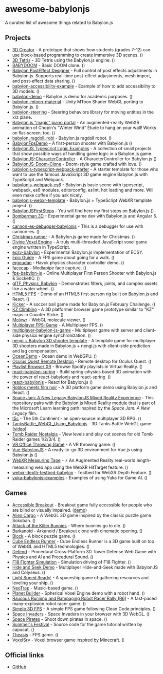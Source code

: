 # awesome-babylonjs

A curated list of awesome things related to Babylon.js

## Projects

- [3D Creator](https://github.com/simonguest/3dcreator) - A prototype that shows how students (grades 7-12) can use block-based programming to create immersive 3D scenes. ()
- [3D Tetris](https://github.com/babylonjs-archive/3d-tetris) - 3D Tetris using the Babylon.js engine. ()
- [BABYDOOM](https://github.com/Arc0re/arc0re) - Basic DOOM clone. ()
- [Babylon PostEffect Designer](https://github.com/HarveyLijh/Babylon_PostEffect_Designer_JL) - Full control of post effects adjustments in Babylon.js. Supports real-time post-effect adjustments, mesh import, and post-effect data sharing. ()
- [babylon-accessibility-example](https://github.com/Symbitic/babylon-accessibility-example) - Example of how to add accessibility to 3D models. ()
- [babylon-demo](https://github.com/SvenFrankson/babylon-demo) - Babylon.js demo for academic purposes. ()
- [babylon-mtoon-material](https://github.com/virtual-cast/babylon-mtoon-material) - Unity MToon Shader WebGL porting to Babylon.js. ()
- [babylon-steering](https://github.com/LorenzoCorbella74/babylon-steering) - Steering behaviors library for moving entities in the x/z plane.
- [Babylon.js "magic" piano portal](https://github.com/docEdub/babylonjs-ar-piano-portal) - An augmented-reality WebXR animation of Chopin's "Winter Wind" Étude to hang on your wall! Works on flat-screen, too. ()
- [babylon_ragdoll_robi](https://github.com/Takebon/babylon_ragdoll_robi) - Babylon.js ragdoll robot. ()
- [BabylonFpsDemo](https://github.com/renjianfeng/BabylonFpsDemo) - A first-person shooter with Babylon.js ()
- [BabylonJS Typescript Logic Examples](https://github.com/DisownedWheat/BabylonJS-Game-Logic-Examples) - A collection of small projects that show possible ways of handling game logic in a Babylon.js game.
- [BabylonJS-CharacterController](https://github.com/ssatguru/BabylonJS-CharacterController) - A CharacterController for Babylon.js ()
- [BabylonJS-Doom-Clone](https://github.com/babylonjs-archive/doom-clone) - Doom-style game crafted with love. ()
- [babylonjs-typescript-webpack-starter](https://github.com/pandadelphin/babylonjs-typescript-webpack-starter) - A starter template for those who want to use the famous JavaScript 3D game engine Babylon.js with TypeScript and Webpack.
- [babylonjs-webpack-es6](https://github.com/RaananW/babylonjs-webpack-es6) - Babylon.js basic scene with typescript, webpack, es6 modules, editorconfig, eslint, hot loading and more. Will even make coffee if you ask nicely.
- [babylonjs-webxr-template](https://github.com/yuiseki/babylonjs-webxr-template) - Babylon.js + TypeScript WebXR template project. ()
- [BabylonJSFirstSteps](https://github.com/topheman/BabylonJSFirstSteps) - You will find here my first steps on Babylon.js ()
- [Bomberman 3D](https://github.com/adisoftbn/Bomberman3D) - Experimental game dev with Babylon.js and Angular 5. ()
- [cannon-es-debugger-babylonjs](https://github.com/neu5/cannon-es-debugger-babylonjs) - This is a debugger for use with cannon-es. ()
- [Christmas runner](https://github.com/Temechon/Christmas-runner) - A Babylon.js game made for Christmas. ()
- [Divine Voxel Engine](https://github.com/Divine-Star-Software/DivineVoxelEngine) - A truly multi-threaded JavaScript voxel game engine written in TypeScript.
- [ecsy-babylon](https://github.com/kaliber5/ecsy-babylon) - Experimental Babylon.js implementation of ECSY.
- [Epic Guide](https://github.com/Temechon/Babylon.js-FPS) - A FPS game about going for a walk. ()
- [ergoudan](https://github.com/armomu/ergoudan) - Havok physics character controller demo. ()
- [facecap](https://github.com/imerso/facecap) - Mediapipe face capture. ()
- [fps-babylon-js](https://github.com/Raigyo/fps-babylon-js) - Online Multiplayer First Person Shooter with Babylon.js & SocketIO. ()
- [glTF_Physics_Babylon](https://github.com/eoineoineoin/glTF_Physics_Babylon) - Demonstrates filters, joints, and complex assets like a water wheel. ()
- [HTML5 FPS](https://github.com/csarkosh/html5-fps) - Demo of an HTML5 first-person rig built on Babylon.js and React. ()
- [Kicker](https://github.com/Temechon/kicker) - A soccer ball game made for Babylon.js February Challenge. ()
- [KZ Climbing](https://github.com/BabylonJSGames/BabylonJS-Platformer-Game-Prototype) - A 3D platformer browser game prototype similar to "KZ" maps in Counter Strike. ()
- [Molvwr](https://github.com/gleborgne/molvwr) - WebGL molecule viewer. ()
- [Multiplayer FPS-Game](https://github.com/aeon0/FPS-Game) - A Multiplayer FPS. ()
- [multiplayer-babylon-js-game](https://github.com/aeon0/multiplayer-babylon-js-game) - Multiplayer game with server and client-side physics engine synchronization. ()
- [nengi + Babylon 3D shooter template](https://github.com/timetocode/nengi-babylon-3d-shooter) - A template game for multiplayer 3D shooters made in Babylon.js + nengi.js with client-side prediction and lag compensation.
- [OceanDemo](https://github.com/Popov72/OceanDemo) - Ocean demo in WebGPU. ()
- [Oculus Quest Remote Desktop](https://github.com/shinyoshiaki/oculus-quest-remote-desktop) - Remote desktop for Oculus Quest. ()
- [Playlist Browser XR](https://github.com/Symbitic/PlaylistBrowserXR) - Browse Spotify playlists in Virtual Reality. ()
- [react-babylon-spring](https://github.com/hookex/react-babylon-spring) - Build spring-physics based 3D animation with the power of react-babylonjs and react-spring. ()
- [react-babylonjs](https://github.com/brianzinn/react-babylonjs) - React for Babylon.js ()
- [Roblox meets film noir](https://github.com/TomWHall/babylon-js-platformer) - A 3D platform game demo using Babylon.js and React. ()
- [Space Jam: A New Legacy BabylonJS Mixed Reality Experience](https://github.com/microsoft/space-jam-a-new-legacy-babylonjs-template) - This repository pairs with the Babylon.js Mixed Reality module that is part of the Microsoft Learn learning path inspired by the _Space Jam: A New Legacy_ film.
- [t5c](https://github.com/orion3dgames/t5c) - The 5th Continent - an open-source multiplayer 3D RPG. ()
- [TanksBattle_WebGL_Using_Babylonjs](https://github.com/khaledose/TanksBattle_WebGL_Using_Babylonjs) - 3D Tanks Battle WebGL game. ([video](https://www.youtube.com/watch?v=HJrAUqTd1oU))
- [Tomb Raider Nostalgia](https://github.com/Popov72/TRN2) - View levels and play cut scenes for old Tomb Raider games 1/2/3/4. ()
- [VR Office Throwing Game](https://github.com/wilcoschoneveld/office) - A VR throwing game. ()
- [Vue-BabylonJS](https://github.com/Beg-in/vue-babylonjs) - A ready-to-go 3D environment for Vue.js using Babylon.js ()
- [WebXR Measuring Tape](https://github.com/Narendra-Kamath/webxr-measuring-tape) - :zap: An Augmented Reality real-world length-measuring web app using the WebXR HitTarget feature. ()
- [webxr-depth-testbed-babylon](https://github.com/drumath2237/webxr-depth-testbed-babylon) - Testbed for WebXR Depth Feature. ()
- [yuka-babylonjs-examples](https://github.com/eldinor/yuka-babylonjs-examples) - Examples of using Yuka for Game AI. ()

## Games

- [Accessible Breakout](https://github.com/babylonjs-archive/accessiblebreakout) - Breakout game fully accessible for people who are blind or visually impaired. ([demo]())
- [Alien Cargo](https://github.com/vudugun/AlienCargo) - A WebGL 3D game inspired by the classic puzzle game Sokoban. ()
- [Attack of the Killer Bunnies](https://github.com/farmersanonymous/killer-bunnies) - Where bunnies go to die. ()
- [Barkanoid](https://github.com/pigmin/Breakout) - Arkanoid / Breakout clone with cinematic opening. ()
- [Block](https://github.com/Temechon/block) - A block puzzle game. ()
- [Cube Endless Runner](https://github.com/babylonjs-archive/endless-runner-3d) - Cube Endless Runner is a 3D game built on top of WebGL and HTML5 technologies. ()
- [Defend](https://github.com/xtreemze/defend) - Procedural Cross-Platform 3D Tower Defense Web Game with Physics and AI and Procedural Sound. ()
- [F18 Fighter Simulation](https://github.com/renjianfeng/F18FlightSimulator-ammojs) - Simulation driving of F18 Fighter. ()
- [Hide and Seek Demo](https://github.com/colyseus/babylonjs-hide-and-seek) - Multiplayer Hide-and-Seek made with BabylonJS and Colyseus. ()
- [Light Speed Ready!](https://github.com/Xanmia/Light-Speed-Ready) - A spaceship game of gathering resources and leveling your ship. ()
- [NeoTrap](https://github.com/shanadeshana/NeoTrap) - Music-based game. ()
- [Planet Builder](https://github.com/SvenFrankson/planet-builder-web) - Spherical Voxel Engine demo with a robot hand. ()
- [Raucous Running and Rampaging Robot Racer Rally (R6)](https://github.com/hrr8-hermes/hrr8-hermes) - A fast-paced many-explosion robot racer game. ()
- [Simple 3D FPS](https://github.com/babylonjs-archive/simple-3d-fps) - A simple FPS game following Clean Code principles. ()
- [Space Invaders](https://github.com/johnpitchers/Space-Invaders) - Space Invaders in your browser with 3D WebGL. ()
- [Space Pirates](https://github.com/BabylonJS/SpacePirates) - Shoot down pirates in space. ()
- [Summer's Festival](https://github.com/BabylonJS/SummerFestival) - Source code for the game tutorial written by capucat. ()
- [Theasis](https://github.com/ThanosRestas/Theasis) - FPS game. ()
- [VoxelSrv](https://github.com/VoxelSrv/voxelsrv) - Voxel browser game inspired by Minecraft. ()

## Official links

- [GitHub](https://github.com/BabylonJS/Babylon.js)
